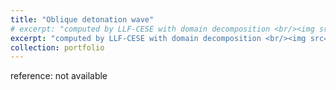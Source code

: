 ```yaml
---
title: "Oblique detonation wave"
# excerpt: "computed by LLF-CESE with domain decomposition <br/><img src='/images/ode.png'>"
excerpt: "computed by LLF-CESE with domain decomposition <br/><img src='/images/ode.png' width='500' height='auto'>"
collection: portfolio
---
```


reference: not available

<!-- This is an item in your portfolio. It can be have images or nice text. If you name the file .md, it will be parsed as markdown. If you name the file .html, it will be parsed as HTML.  -->
